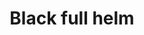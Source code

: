 ---
layout: item
title: Black full helm
item-id: 1165
datatable: true
id: 1165
name: "Black full helm"
monsters:
  - id: 2005
    name: "Lesser demon"
    combat_level: 82
    wiki_url: "https://oldschool.runescape.wiki/w/Lesser_demon#Level_82"
    drops:
      - quantity: "1"
        noted: false
        rarity: 0.03125
    image: "https://oldschool.runescape.wiki/images/6/6d/Lesser_demon.png?65f08"
---